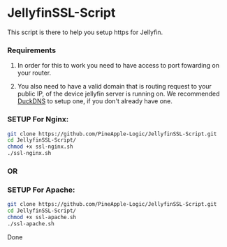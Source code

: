 # JellyfinSSL-Script
This script is there to help you setup https for Jellyfin.

### **Requirements** ###
1. In order for this to work you need to have access to port fowarding on your router.

2. You also need to have a valid domain that is routing request to your public IP, of the device jellyfin server is running on.
   We recommended [DuckDNS](https://duckdns.org) to setup one, if you don't already have one.

### SETUP For Nginx: ####
````bash
git clone https://github.com/PineApple-Logic/JellyfinSSL-Script.git
cd JellyfinSSL-Script/
chmod +x ssl-nginx.sh
./ssl-nginx.sh
````

### OR ###

### SETUP For Apache: ###
````bash
git clone https://github.com/PineApple-Logic/JellyfinSSL-Script.git
cd JellyfinSSL-Script/
chmod +x ssl-apache.sh
./ssl-apache.sh
````

Done
